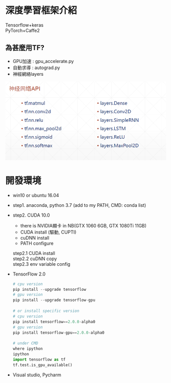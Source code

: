 # 深度學習框架介紹

Tensorflow+keras  
PyTorch+Caffe2

## 為甚麼用TF?
- GPU加速 : gpu_accelerate.py
- 自動求導 : autograd.py
- 神經網絡layers

![](image1.png) 

# 開發環境
- win10 or ubuntu 16.04
- step1. anaconda, python 3.7 (add to my PATH, CMD: conda list)
- step2. CUDA 10.0 
    - there is NVIDIA顯卡 in NB(GTX 1060 6GB, GTX 1080Ti 11GB)
    - CUDA install (驅動, CUPTI)
    - cuDNN install
    - PATH configure

    step2.1 CUDA install  
    step2.2 cuDNN copy  
    step2.3 env variable config  

- TensorFlow 2.0
    ```py
    # cpu version
    pip install --upgrade tensorflow  
    # gpu version
    pip install --upgrade tensorflow-gpu  

    # or install specific version
    # cpu version
    pip install tensorflow==2.0.0-alpha0  
    # gpu version
    pip install tensorflow-gpu==2.0.0-alpha0

    # under CMD
    where ipython
    ipython
    import tensorflow as tf
    tf.test.is_gpu_available()
    ```
    
- Visual studio, Pycharm





